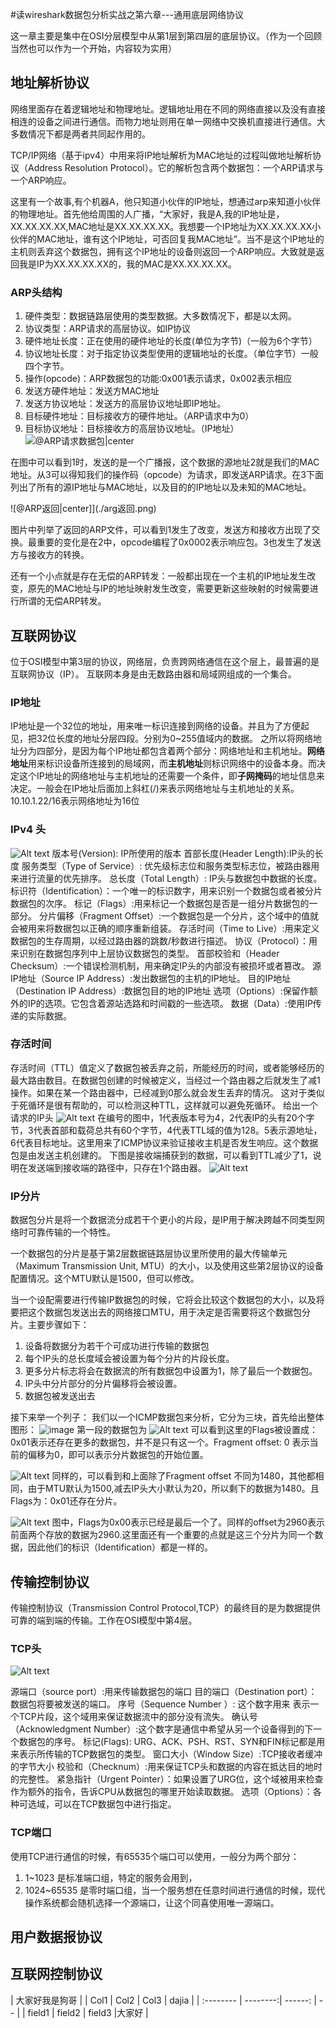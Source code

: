 #读wireshark数据包分析实战之第六章---通用底层网络协议

这一章主要是集中在OSI分层模型中从第1层到第四层的底层协议。（作为一个回顾当然也可以作为一个开始，内容较为实用）


## 地址解析协议
网络里面存在着逻辑地址和物理地址。逻辑地址用在不同的网络直接以及没有直接相连的设备之间进行通信。而物力地址则用在单一网络中交换机直接进行通信。大多数情况下都是两者共同起作用的。

TCP/IP网络（基于ipv4）中用来将IP地址解析为MAC地址的过程叫做地址解析协议（Address Resolution Protocol）。它的解析包含两个数据包：一个ARP请求与一个ARP响应。

这里有一个故事,有个机器A，他只知道小伙伴的IP地址，想通过arp来知道小伙伴的物理地址。首先他给周围的人广播，“大家好，我是A,我的IP地址是，XX.XX.XX.XX,MAC地址是XX.XX.XX.XX。我想要一个IP地址为XX.XX.XX.XX小伙伴的MAC地址，谁有这个IP地址，可否回复我MAC地址”。当不是这个IP地址的主机则丢弃这个数据包，拥有这个IP地址的设备则返回一个ARP响应。大致就是返回我是IP为XX.XX.XX.XX的，我的MAC是XX.XX.XX.XX。

### ARP头结构

1. 硬件类型：数据链路层使用的类型数据。大多数情况下，都是以太网。
2. 协议类型：ARP请求的高层协议。如IP协议
3. 硬件地址长度：正在使用的硬件地址的长度(单位为字节)（一般为6个字节）
4. 协议地址长度：对于指定协议类型使用的逻辑地址的长度。（单位字节）一般四个字节。
5. 操作(opcode)：ARP数据包的功能:0x001表示请求，0x002表示相应
6. 发送方硬件地址：发送方MAC地址
7. 发送方协议地址：发送方的高层协议地址即IP地址。
8. 目标硬件地址：目标接收方的硬件地址。（ARP请求中为0）
9. 目标协议地址：目标接收方的高层协议地址。（IP地址）
![@ARP请求数据包|center](./arp图片.png)

在图中可以看到1时，发送的是一个广播报，这个数据的源地址2就是我们的MAC地址。从3可以得知我们的操作码（opcode）为请求，即发送ARP请求。在3下面列出了所有的源IP地址与MAC地址，以及目的的IP地址以及未知的MAC地址。

![@ARP返回|center]](./arg返回.png)

图片中列举了返回的ARP文件，可以看到1发生了改变，发送方和接收方出现了交换。最重要的变化是在2中，opcode编程了0x0002表示响应包。3也发生了发送方与接收方的转换。

还有一个小点就是存在无偿的ARP转发：一般都出现在一个主机的IP地址发生改变，原先的MAC地址与IP的地址映射发生改变，需要更新这些映射的时候需要进行所谓的无偿ARP转发。

## 互联网协议
位于OSI模型中第3层的协议，网络层，负责跨网络通信在这个层上，最普遍的是互联网协议（IP）。
互联网本身是由无数路由器和局域网组成的一个集合。
### IP地址
IP地址是一个32位的地址，用来唯一标识连接到网络的设备。并且为了方便起见，把32位长度的地址分层四段。分别为0~255值域内的数据。
之所以将网络地址分为四部分，是因为每个IP地址都包含着两个部分：网络地址和主机地址。**网络地址**用来标识设备所连接到的局域网，而**主机地址**则标识网络中的设备本身。而决定这个IP地址的网络地址与主机地址的还需要一个条件，即**子网掩码**的地址信息来决定。一般会在IP地址后面加上斜杠(/)来表示网络地址与主机地址的关系。10.10.1.22/16表示网络地址为16位
### IPv4 头
![Alt text](http://colacs.cn/images/2017-9-26-wiresharkAnalysis/2017-9-26-ipv4.jpg)
版本号(Version): IP所使用的版本
首部长度(Header Length):IP头的长度
服务类型（Type of Service）: 优先级标志位和服务类型标志位，被路由器用来进行流量的优先排序。
总长度（Total Length）: IP头与数据包中数据的长度。
标识符（Identification）：一个唯一的标识数字，用来识别一个数据包或者被分片数据包的次序。
标记（Flags）:用来标记一个数据包是否是一组分片数据包的一部分。
分片偏移（Fragment Offset）:一个数据包是一个分片，这个域中的值就会被用来将数据包以正确的顺序重新组装。
存活时间（Time to Live）:用来定义数据包的生存周期，以经过路由器的跳数/秒数进行描述。
协议（Protocol）：用来识别在数据包序列中上层协议数据包的类型。
首部校验和（Header Checksum）:一个错误检测机制，用来确定IP头的内部没有被损坏或者篡改。
源IP地址（Source IP Address）:发出数据包的主机的IP地址。
目的IP地址（Destination IP Address）:数据包目的地的IP地址
选项（Options）:保留作额外的IP的选项。它包含着源站选路和时间戳的一些选项。
数据（Data）:使用IP传递的实际数据。
### 存活时间
存活时间（TTL）值定义了数据包被丢弃之前，所能经历的时间，或者能够经历的最大路由数目。在数据包创建的时候被定义，当经过一个路由器之后就发生了减1操作。如果在某一个路由器中，已经减到0那么就会发生丢弃的情况。
这对于类似于死循环是很有帮助的，可以检测这种TTL，这样就可以避免死循环。
给出一个请求的IP头
![Alt text](http://colacs.cn/images/2017-9-26-wiresharkAnalysis/ipsource.png)
在编号的图中，1代表版本号为4，2代表IP的头有20个字节，3代表首部和载荷总共有60个字节，4代表TTL域的值为128。5表示源地址，6代表目标地址。这里用来了ICMP协议来验证接收主机是否发生响应。这个数据包是由发送主机创建的。
下图是接收端捕获到的数据，可以看到TTL减少了1，说明在发送端到接收端的路径中，只存在1个路由器。
![Alt text](http://colacs.cn/images/2017-9-26-wiresharkAnalysis/ipdest.png)

### IP分片
数据包分片是将一个数据流分成若干个更小的片段，是IP用于解决跨越不同类型网络时可靠传输的一个特性。

一个数据包的分片是基于第2层数据链路层协议里所使用的最大传输单元（Maximum Transmission Unit, MTU）的大小，以及使用这些第2层协议的设备配置情况。这个MTU默认是1500，但可以修改。

当一个设配需要进行传输IP数据包的时候，它将会比较这个数据包的大小，以及将要把这个数据包发送出去的网络接口MTU，用于决定是否需要将这个数据包分片。主要步骤如下：
1. 设备将数据分为若干个可成功进行传输的数据包
2. 每个IP头的总长度域会被设置为每个分片的片段长度。
3. 更多分片标志将会在数据流的所有数据包中设置为1，除了最后一个数据包。
4.  IP头中分片部分的分片偏移将会被设置。
5.  数据包被发送出去

接下来举一个列子：
我们以一个ICMP数据包来分析，它分为三块，首先给出整体图形：
![image](http://colacs.cn/images/2017-9-26-wiresharkAnalysis/ipfenpian.png)
第一段的数据包为
![Alt text](http://colacs.cn/images/2017-9-26-wiresharkAnalysis/ipfenpian-frag1.png)
可以看到这里的Flags被设置成：0x01表示还存在更多的数据包，并不是只有这一个。Fragment offset: 0 表示当前的偏移为0，即可以表示分片数据包的开始位置。

![Alt text](http://colacs.cn/images/2017-9-26-wiresharkAnalysis/ipfenpian-frag2.png)
同样的，可以看到和上面除了Fragment offset 不同为1480，其他都相同，由于MTU默认为1500,减去IP头大小默认为20，所以剩下的数据为1480。且Flags为：0x01还存在分片。

![Alt text](http://colacs.cn/images/2017-9-26-wiresharkAnalysis/ipfenpian-frag3.png)
图中，Flags为0x00表示已经是最后一个了。同样的offset为2960表示前面两个存放的数据为2960.这里面还有一个重要的点就是这三个分片为同一个数据，因此他们的标识（Identification）都是一样的。

## 传输控制协议
传输控制协议（Transmission Control Protocol,TCP）的最终目的是为数据提供可靠的端到端的传输。工作在OSI模型中第4层。 

### TCP头
![Alt text](http://colacs.cn/images/2017-9-26-wiresharkAnalysis/tcp_head.png)

源端口（source port）:用来传输数据包的端口
目的端口（Destination port）：数据包将要被发送的端口。
序号（Sequence Number ）: 这个数字用来 表示一个TCP片段，这个域用来保证数据流中的部分没有流失。
确认号（Acknowledgment Number）:这个数字是通信中希望从另一个设备得到的下一个数据包的序号。
标记(Flags): URG、ACK、PSH、RST、SYN和FIN标记都是用来表示所传输的TCP数据包的类型。
窗口大小（Window Size）:TCP接收者缓冲的字节大小
校验和（Checknum）:用来保证TCP头和数据的内容在抵达目的地时的完整性。
紧急指针（Urgent Pointer）：如果设置了URG位，这个域被用来检查作为额外的指令，告诉CPU从数据包的哪里开始读取数据。
选项（Options）：各种可选域，可以在TCP数据包中进行指定。

### TCP端口
使用TCP进行通信的时候，有65535个端口可以使用，一般分为两个部分：
1. 1~1023 是标准端口组，特定的服务会用到，
2. 1024~65535 是零时端口组，当一个服务想在任意时间进行通信的时候，现代操作系统都会随机选择一个源端口，让这个同喜使用唯一源端口。

## 用户数据报协议

## 互联网控制协议
|                           大家好我是狗哥              |
| Col1      |     Col2 |   Col3   | dajia |
| :-------- | --------:| ------:    | --		 |
| field1    |   field2 |  field3  |大家好  |
